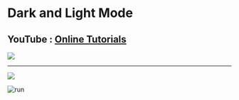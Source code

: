 # Dark and Light Mode

## YouTube : [Online Tutorials](https://www.youtube.com/channel/UCbwXnUipZsLfUckBPsC7Jog)

<a href="#"><img src="https://img.shields.io/badge/Tistory-orange?style=for-the-badge"></a>

---

<a href="https://www.youtube.com/watch?v=gzCUq_VQ7Y8"><img src="https://img.shields.io/badge/YouTube-FF0000?style=for-the-badge&logo=youtube&logoColor=white"></a>

![run](https://user-images.githubusercontent.com/51290739/119264387-efe88a80-bc1d-11eb-952a-ca9aee7c7d40.gif)

